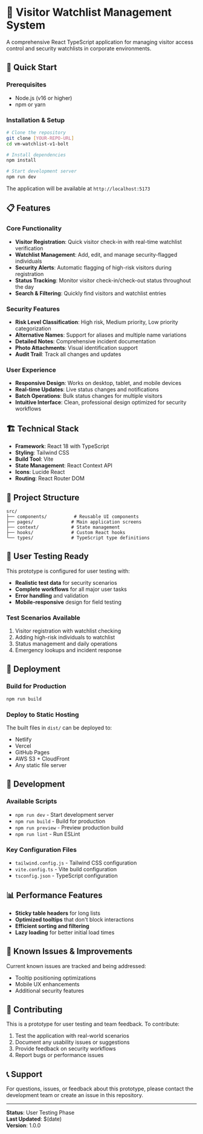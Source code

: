 # 🔐 Visitor Watchlist Management System

A comprehensive React TypeScript application for managing visitor access control and security watchlists in corporate environments.

## 🚀 Quick Start

### Prerequisites
- Node.js (v16 or higher)
- npm or yarn

### Installation & Setup
```bash
# Clone the repository
git clone [YOUR-REPO-URL]
cd vm-watchlist-v1-bolt

# Install dependencies
npm install

# Start development server
npm run dev
```

The application will be available at `http://localhost:5173`

## 📋 Features

### Core Functionality
- **Visitor Registration**: Quick visitor check-in with real-time watchlist verification
- **Watchlist Management**: Add, edit, and manage security-flagged individuals
- **Security Alerts**: Automatic flagging of high-risk visitors during registration
- **Status Tracking**: Monitor visitor check-in/check-out status throughout the day
- **Search & Filtering**: Quickly find visitors and watchlist entries

### Security Features
- **Risk Level Classification**: High risk, Medium priority, Low priority categorization
- **Alternative Names**: Support for aliases and multiple name variations
- **Detailed Notes**: Comprehensive incident documentation
- **Photo Attachments**: Visual identification support
- **Audit Trail**: Track all changes and updates

### User Experience
- **Responsive Design**: Works on desktop, tablet, and mobile devices
- **Real-time Updates**: Live status changes and notifications
- **Batch Operations**: Bulk status changes for multiple visitors
- **Intuitive Interface**: Clean, professional design optimized for security workflows

## 🏗️ Technical Stack

- **Framework**: React 18 with TypeScript
- **Styling**: Tailwind CSS
- **Build Tool**: Vite
- **State Management**: React Context API
- **Icons**: Lucide React
- **Routing**: React Router DOM

## 📁 Project Structure

```
src/
├── components/          # Reusable UI components
├── pages/              # Main application screens
├── context/            # State management
├── hooks/              # Custom React hooks
└── types/              # TypeScript type definitions
```

## 🎯 User Testing Ready

This prototype is configured for user testing with:
- **Realistic test data** for security scenarios
- **Complete workflows** for all major user tasks
- **Error handling** and validation
- **Mobile-responsive** design for field testing

### Test Scenarios Available
1. Visitor registration with watchlist checking
2. Adding high-risk individuals to watchlist
3. Status management and daily operations
4. Emergency lookups and incident response

## 🚀 Deployment

### Build for Production
```bash
npm run build
```

### Deploy to Static Hosting
The built files in `dist/` can be deployed to:
- Netlify
- Vercel  
- GitHub Pages
- AWS S3 + CloudFront
- Any static file server

## 🔧 Development

### Available Scripts
- `npm run dev` - Start development server
- `npm run build` - Build for production
- `npm run preview` - Preview production build
- `npm run lint` - Run ESLint

### Key Configuration Files
- `tailwind.config.js` - Tailwind CSS configuration
- `vite.config.ts` - Vite build configuration
- `tsconfig.json` - TypeScript configuration

## 📊 Performance Features

- **Sticky table headers** for long lists
- **Optimized tooltips** that don't block interactions
- **Efficient sorting and filtering**
- **Lazy loading** for better initial load times

## 🐛 Known Issues & Improvements

Current known issues are tracked and being addressed:
- Tooltip positioning optimizations
- Mobile UX enhancements
- Additional security features

## 👥 Contributing

This is a prototype for user testing and team feedback. To contribute:

1. Test the application with real-world scenarios
2. Document any usability issues or suggestions
3. Provide feedback on security workflows
4. Report bugs or performance issues

## 📞 Support

For questions, issues, or feedback about this prototype, please contact the development team or create an issue in this repository.

---

**Status**: User Testing Phase  
**Last Updated**: $(date)  
**Version**: 1.0.0 